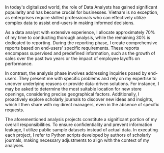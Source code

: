 In today's digitalized world, the role of Data Analysts has gained significant popularity and has become crucial for businesses. Vietnam is no exception, as enterprises require skilled professionals who can effectively utilize complex data to assist end-users in making informed decisions.

As a data analyst with extensive experience, I allocate approximately 70% of my time to conducting thorough analysis, while the remaining 30% is dedicated to reporting. During the reporting phase, I create comprehensive reports based on end-users' specific requirements. These reports encompass supervised and predefined information, such as the growth of sales over the past two years or the impact of employee layoffs on performance.

In contrast, the analysis phase involves addressing inquiries posed by end-users. They present me with specific problems and rely on my expertise to uncover underlying reasons or provide data-driven solutions. For instance, I may be asked to determine the most suitable location for new store openings, considering precise geographical factors. Additionally, I proactively explore scholarly journals to discover new ideas and insights, which I then share with my direct managers, even in the absence of specific requests.

The aforementioned analysis projects constitute a significant portion of my overall responsibilities. To ensure confidentiality and prevent information leakage, I utilize public sample datasets instead of actual data. In executing each project, I refer to Python scripts developed by authors of scholarly journals, making necessary adjustments to align with the context of my analyses.